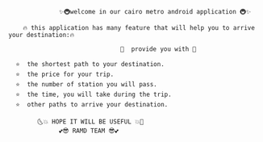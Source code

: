                   ✨🚇welcome in our cairo metro android application 🚇✨
  
        🔥 this application has many feature that will help you to arrive your destination:🔥

                                   💎  provide you with 💎 
                                 
      ⭐  the shortest path to your destination. 
      ⭐  the price for your trip.
      ⭐  the number of station you will pass.
      ⭐  the time, you will take during the trip.
      ⭐  other paths to arrive your destination.

            🌜💥 HOPE IT WILL BE USEFUL 💥🌛 
                  💕😎 RAMD TEAM 😎💕
            
   

  
 
